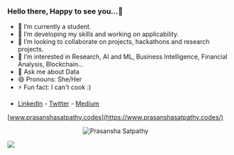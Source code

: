 ### Hello there, Happy to see you...👋

- 🔭 I’m currently a student.
- 🌱 I’m developing my skills and working on applicability.
- 👯 I’m looking to collaborate on projects, hackathons and research projects.
- 🤔 I’m interested in Research, AI and ML, Business Intelligence, Financial Analysis, Blockchain...
- 💬 Ask me about Data
- 😄 Pronouns: She/Her
- ⚡ Fun fact: I can't cook :)

* [LinkedIn](https://www.linkedin.com/in/prasansha-satpathy-b6b753195/) - [Twitter](https://twitter.com/cosmo_sat) - [Medium](https://medium.com/@prasansha.satpathy)

[www.prasanshasatpathy.codes](https://www.prasanshasatpathy.codes/)


</p><p align="center"> <img src="https://github-readme-stats.vercel.app/api?username=Sara-cos&layout=compact&hide=html&theme=jolly" alt="Prasansha Satpathy" />&nbsp;&nbsp;&nbsp;&nbsp; </p>
                                                                                                                                              <a href="https://github.com/antonkomarev/github-profile-views-counter">
    <img src="https://komarev.com/ghpvc/?username=AnirudhPanda">
</a>
